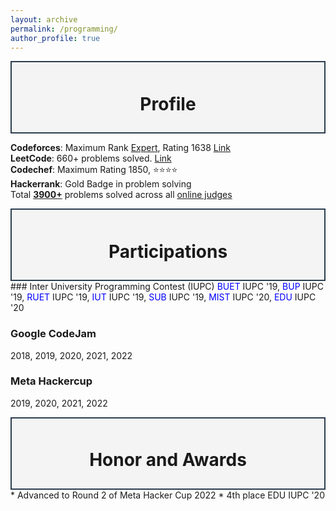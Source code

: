```yaml
---
layout: archive
permalink: /programming/
author_profile: true
---
```


<div style="border: 2px solid #2c3e50; 
            padding: 10px; 
            background-color: #f4f4f4;
            width: 100%;
            text-align: center;
            box-sizing: border-box;">
    <h1>Profile</h1>
</div>
<p>
<strong>Codeforces</strong>: Maximum Rank <u>Expert</u>, Rating 1638 <a href="https://codeforces.com/profile/edge555">Link</a><br>
<strong>LeetCode</strong>: 660+ problems solved. <a href="https://leetcode.com/u/edge555">Link</a><br>
<strong>Codechef</strong>: Maximum Rating 1850, ⭐⭐⭐⭐<br>
<strong>Hackerrank</strong>: Gold Badge in problem solving<br>
Total <b><u>3900+</u></b> problems solved across all <a href="https://github.com/edge555/Online-Judge-Solves">online judges</a>

</p>

<div style="border: 2px solid #2c3e50; 
            padding: 10px; 
            background-color: #f4f4f4;
            width: 100%;
            text-align: center;
            box-sizing: border-box;">
    <h1>Participations</h1>
</div>
### Inter University Programming Contest (IUPC)
<span style="color:blue">BUET</span> IUPC '19, 
<span style="color:blue">BUP</span> IUPC '19, 
<span style="color:blue">RUET</span> IUPC '19, 
<span style="color:blue">IUT</span> IUPC '19, 
<span style="color:blue">SUB</span> IUPC '19, 
<span style="color:blue">MIST</span> IUPC '20, 
<span style="color:blue">EDU</span> IUPC '20

### Google CodeJam
2018, 2019, 2020, 2021, 2022

### Meta Hackercup
2019, 2020, 2021, 2022

<div style="border: 2px solid #2c3e50; 
            padding: 10px; 
            background-color: #f4f4f4;
            width: 100%;
            text-align: center;
            box-sizing: border-box;">
    <h1>Honor and Awards</h1>
</div>
* Advanced to Round 2 of Meta Hacker Cup 2022
* 4th place EDU IUPC '20